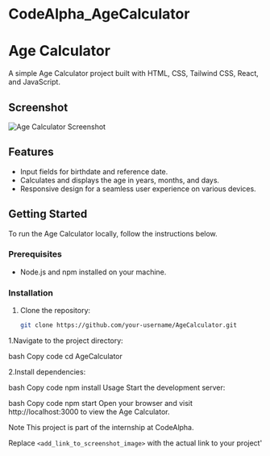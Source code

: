 # CodeAlpha_AgeCalculator

# Age Calculator

A simple Age Calculator project built with HTML, CSS, Tailwind CSS, React, and JavaScript.

## Screenshot

![Age Calculator Screenshot](<add_link_to_screenshot_image>)

## Features

- Input fields for birthdate and reference date.
- Calculates and displays the age in years, months, and days.
- Responsive design for a seamless user experience on various devices.

## Getting Started

To run the Age Calculator locally, follow the instructions below.

### Prerequisites

- Node.js and npm installed on your machine.

### Installation

1. Clone the repository:

   ```bash
   git clone https://github.com/your-username/AgeCalculator.git
   
1.Navigate to the project directory:

bash
Copy code
cd AgeCalculator

2.Install dependencies:

bash
Copy code
npm install
Usage
Start the development server:

bash
Copy code
npm start
Open your browser and visit http://localhost:3000 to view the Age Calculator.

Note
This project is part of the internship at CodeAlpha.

Replace `<add_link_to_screenshot_image>` with the actual link to your project'
